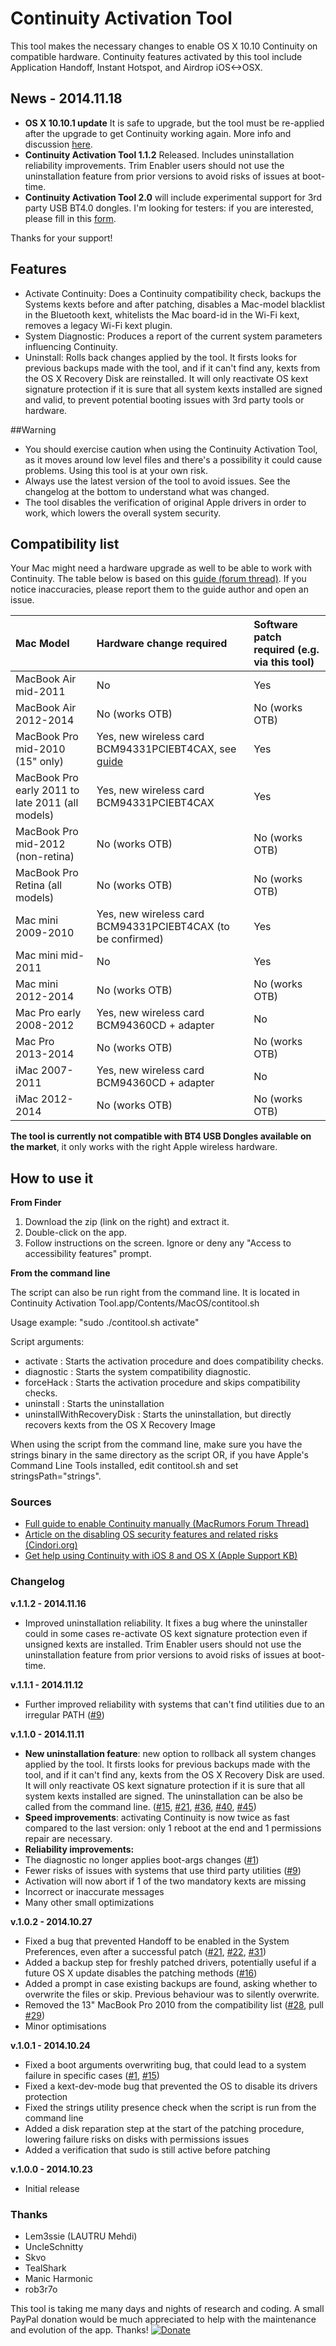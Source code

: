 Continuity Activation Tool
==========================

This tool makes the necessary changes to enable OS X 10.10 Continuity on compatible hardware. Continuity features activated by this tool include Application Handoff, Instant Hotspot, and Airdrop iOS<->OSX. 

## News - 2014.11.18

* **OS X 10.10.1 update** It is safe to upgrade, but the tool must be re-applied after the upgrade to get Continuity working again. More info and discussion [here](https://github.com/dokterdok/Continuity-Activation-Tool/issues/44).
* **Continuity Activation Tool 1.1.2**  Released. Includes uninstallation reliability improvements. Trim Enabler users should not use the uninstallation feature from prior versions to avoid risks of issues at boot-time.
* **Continuity Activation Tool 2.0** will include experimental support for 3rd party USB BT4.0 dongles. I'm looking for testers: if you are interested, please fill in this [form](http://goo.gl/forms/ojDezibB2q).

Thanks for your support!

## Features
* Activate Continuity: Does a Continuity compatibility check, backups the Systems kexts before and after patching, disables a Mac-model blacklist in the Bluetooth kext, whitelists the Mac board-id in the Wi-Fi kext, removes a legacy Wi-Fi kext plugin.
* System Diagnostic: Produces a report of the current system parameters influencing Continuity.
* Uninstall: Rolls back changes applied by the tool. It firsts looks for previous backups made with the tool, and if it can't find any, kexts from the OS X Recovery Disk are reinstalled. It will only reactivate OS kext signature protection if it is sure that all system kexts installed are signed and valid, to prevent potential booting issues with 3rd party tools or hardware.

##Warning
* You should exercise caution when using the Continuity Activation Tool, as it moves around low level files and there's a possibility it could cause problems. Using this tool is at your own risk.
* Always use the latest version of the tool to avoid issues. See the changelog at the bottom to understand what was changed.
* The tool disables the verification of original Apple drivers in order to work, which lowers the overall system security.

## Compatibility list
Your Mac might need a hardware upgrade as well to be able to work with Continuity. The table below is based on this [guide (forum thread)](http://forums.macrumors.com/showpost.php?p=20124161). If you notice inaccuracies, please report them to the guide author and open an issue.

Mac Model | Hardware change required | Software patch required (e.g. via this tool)
:---|:---|:---
MacBook Air mid-2011 | No | Yes
MacBook Air 2012-2014 | No (works OTB) | No (works OTB)
MacBook Pro mid-2010 (15" only) | Yes, new wireless card BCM94331PCIEBT4CAX, see [guide](http://forums.macrumors.com/showpost.php?p=20269421&postcount=639) | Yes
MacBook Pro early 2011 to late 2011 (all models) | Yes, new wireless card BCM94331PCIEBT4CAX | Yes
MacBook Pro mid-2012 (non-retina) | No (works OTB)| No (works OTB)
MacBook Pro Retina (all models) | No (works OTB) | No (works OTB)
Mac mini 2009-2010 | Yes, new wireless card BCM94331PCIEBT4CAX (to be confirmed) | Yes
Mac mini mid-2011 | No | Yes
Mac mini 2012-2014 | No (works OTB) | No (works OTB)
Mac Pro early 2008-2012 | Yes, new wireless card BCM94360CD + adapter | No
Mac Pro 2013-2014 | No (works OTB) | No (works OTB)
iMac 2007-2011 | Yes, new wireless card BCM94360CD + adapter | No
iMac 2012-2014 | No (works OTB) | No (works OTB)

**The tool is currently not compatible with BT4 USB Dongles available on the market**, it only works with the right Apple wireless hardware.

## How to use it

**From Finder**

1. Download the zip (link on the right) and extract it.
2. Double-click on the app.
3. Follow instructions on the screen. Ignore or deny any "Access to accessibility features" prompt.

**From the command line**

The script can also be run right from the command line. It is located in Continuity Activation Tool.app/Contents/MacOS/contitool.sh

Usage example: "sudo ./contitool.sh activate"

Script arguments: 
* activate : Starts the activation procedure and does compatibility checks.
* diagnostic : Starts the system compatibility diagnostic.
* forceHack : Starts the activation procedure and skips compatibility checks.
* uninstall : Starts the uninstallation
* uninstallWithRecoveryDisk : Starts the uninstallation, but directly recovers kexts from the OS X Recovery Image

When using the script from the command line, make sure you have the strings binary in the same directory as the script OR, if you have Apple's Command Line Tools installed, edit contitool.sh and set stringsPath="strings".


### Sources
* [Full guide to enable Continuity manually (MacRumors Forum Thread)](http://forums.macrumors.com/showpost.php?p=20124161)
* [Article on the disabling OS security features and related risks (Cindori.org)](http://www.cindori.org/trim-enabler-and-yosemite)
* [Get help using Continuity with iOS 8 and OS X (Apple Support KB)](http://support.apple.com/kb/TS5458)

### Changelog

**v.1.1.2 - 2014.11.16**
* Improved uninstallation reliability. It fixes a bug where the uninstaller could in some cases re-activate OS kext signature protection even if unsigned kexts are installed. Trim Enabler users should not use the uninstallation feature from prior versions to avoid risks of issues at boot-time.

**v.1.1.1 - 2014.11.12**
* Further improved reliability with systems that can't find utilities due to an irregular PATH ([#9](https://github.com/dokterdok/Continuity-Activation-Tool/issues/9))

**v.1.1.0 - 2014.11.11**

* **New uninstallation feature**: new option to rollback all system changes applied by the tool. It firsts looks for previous backups made with the tool, and if it can't find any, kexts from the OS X Recovery Disk are used. It will only reactivate OS kext signature protection if it is sure that all system kexts installed are signed. The uninstallation can be also be called from the command line. ([#15](https://github.com/dokterdok/Continuity-Activation-Tool/issues/15), [#21](https://github.com/dokterdok/Continuity-Activation-Tool/issues/21), [#36](https://github.com/dokterdok/Continuity-Activation-Tool/issues/36), [#40](https://github.com/dokterdok/Continuity-Activation-Tool/issues/40), [#45](https://github.com/dokterdok/Continuity-Activation-Tool/issues/45))
* **Speed improvements**: activating Continuity is now twice as fast compared to the last version: only 1 reboot at the end and 1 permissions repair are necessary.
* **Reliability improvements:**
* The diagnostic no longer applies boot-args changes ([#1](https://github.com/dokterdok/Continuity-Activation-Tool/issues/1))
* Fewer risks of issues with systems that use third party utilities ([#9](https://github.com/dokterdok/Continuity-Activation-Tool/issues/9))
* Activation will now abort if 1 of the two mandatory kexts are missing
* Incorrect or inaccurate messages
* Many other small optimizations


**v.1.0.2 - 2014.10.27**

* Fixed a bug that prevented Handoff to be enabled in the System Preferences, even after a successful patch ([#21](https://github.com/dokterdok/Continuity-Activation-Tool/issues/21), [#22](https://github.com/dokterdok/Continuity-Activation-Tool/issues/22), [#31](https://github.com/dokterdok/Continuity-Activation-Tool/issues/31))
* Added a backup step for freshly patched drivers, potentially useful if a future OS X update disables the patching methods ([#16](https://github.com/dokterdok/Continuity-Activation-Tool/issues/16))
* Added a prompt in case existing backups are found, asking whether to overwrite the files or skip. Previous behaviour was to silently overwrite.
* Removed the 13" MacBook Pro 2010 from the compatibility list ([#28](https://github.com/dokterdok/Continuity-Activation-Tool/issues/28), pull [#29](https://github.com/dokterdok/Continuity-Activation-Tool/pull/29))
* Minor optimisations


**v.1.0.1 -  2014.10.24**

* Fixed a boot arguments overwriting bug, that could lead to a system failure in specific cases ([#1](https://github.com/dokterdok/Continuity-Activation-Tool/issues/1), [#15](https://github.com/dokterdok/Continuity-Activation-Tool/issues/15))
* Fixed a kext-dev-mode bug that prevented the OS to disable its drivers protection
* Fixed the strings utility presence check when the script is run from the command line
* Added a disk reparation step at the start of the patching procedure, lowering failure risks on disks with permissions issues
* Added a verification that sudo is still active before patching

**v.1.0.0 - 2014.10.23**

* Initial release

### Thanks
* Lem3ssie (LAUTRU Mehdi)
* UncleSchnitty
* Skvo
* TealShark
* Manic Harmonic
* rob3r7o

This tool is taking me many days and nights of research and coding. A small PayPal donation would be much appreciated to help with the maintenance and evolution of the app. Thanks!
[![Donate](https://www.paypalobjects.com/webstatic/en_US/btn/btn_donate_92x26.png)](https://www.paypal.com/cgi-bin/webscr?cmd=_donations&business=dokterdok%40gmail%2ecom&lc=CH&item_name=Continuity%20Activation%20Tool&currency_code=USD&bn=PP%2dDonationsBF%3abtn_donate_LG%2egif%3aNonHosted)
